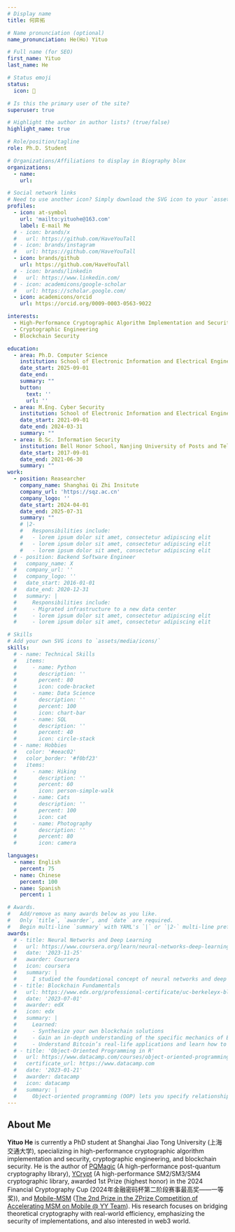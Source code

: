 ```yaml
---
# Display name
title: 何弈拓

# Name pronunciation (optional)
name_pronunciation: He(Ho) Yituo

# Full name (for SEO)
first_name: Yituo
last_name: He

# Status emoji
status:
  icon: 🥷

# Is this the primary user of the site?
superuser: true

# Highlight the author in author lists? (true/false)
highlight_name: true

# Role/position/tagline
role: Ph.D. Student

# Organizations/Affiliations to display in Biography blox
organizations:
  - name: 
    url: 

# Social network links
# Need to use another icon? Simply download the SVG icon to your `assets/media/icons/` folder.
profiles:
  - icon: at-symbol
    url: 'mailto:yituohe@163.com'
    label: E-mail Me
  # - icon: brands/x
  #   url: https://github.com/HaveYouTall
  # - icon: brands/instagram
  #   url: https://github.com/HaveYouTall
  - icon: brands/github
    url: https://github.com/HaveYouTall
  # - icon: brands/linkedin
  #   url: https://www.linkedin.com/
  # - icon: academicons/google-scholar
  #   url: https://scholar.google.com/
  - icon: academicons/orcid
    url: https://orcid.org/0009-0003-0563-9022

interests:
  - High-Performance Cryptographic Algorithm Implementation and Security
  - Cryptographic Engineering
  - Blockchain Security

education:
  - area: Ph.D. Computer Science
    institution: School of Electronic Information and Electrical Engineering, Shanghai Jiao Tong University
    date_start: 2025-09-01
    date_end: 
    summary: ""
    button:
      text: ''
      url: ''
  - area: M.Eng. Cyber Security
    institution: School of Electronic Information and Electrical Engineering, Shanghai Jiao Tong University
    date_start: 2021-09-01
    date_end: 2024-03-31
    summary: ""
  - area: B.Sc. Information Security
    institution: Bell Honor School, Nanjing University of Posts and Telecommunications
    date_start: 2017-09-01
    date_end: 2021-06-30
    summary: ""
work:
  - position: Reasearcher
    company_name: Shanghai Qi Zhi Insitute
    company_url: 'https://sqz.ac.cn'
    company_logo: ''
    date_start: 2024-04-01
    date_end: 2025-07-31
    summary: ""
    # |2-
    #   Responsibilities include:
    #   - lorem ipsum dolor sit amet, consectetur adipiscing elit
    #   - lorem ipsum dolor sit amet, consectetur adipiscing elit
    #   - lorem ipsum dolor sit amet, consectetur adipiscing elit
  # - position: Backend Software Engineer
  #   company_name: X
  #   company_url: ''
  #   company_logo: ''
  #   date_start: 2016-01-01
  #   date_end: 2020-12-31
  #   summary: |
  #     Responsibilities include:
  #     - Migrated infrastructure to a new data center
  #     - lorem ipsum dolor sit amet, consectetur adipiscing elit
  #     - lorem ipsum dolor sit amet, consectetur adipiscing elit

# Skills
# Add your own SVG icons to `assets/media/icons/`
skills:
  # - name: Technical Skills
  #   items:
  #     - name: Python
  #       description: ''
  #       percent: 80
  #       icon: code-bracket
  #     - name: Data Science
  #       description: ''
  #       percent: 100
  #       icon: chart-bar
  #     - name: SQL
  #       description: ''
  #       percent: 40
  #       icon: circle-stack
  # - name: Hobbies
  #   color: '#eeac02'
  #   color_border: '#f0bf23'
  #   items:
  #     - name: Hiking
  #       description: ''
  #       percent: 60
  #       icon: person-simple-walk
  #     - name: Cats
  #       description: ''
  #       percent: 100
  #       icon: cat
  #     - name: Photography
  #       description: ''
  #       percent: 80
  #       icon: camera

languages:
  - name: English
    percent: 75
  - name: Chinese
    percent: 100
  - name: Spanish
    percent: 1

# Awards.
#   Add/remove as many awards below as you like.
#   Only `title`, `awarder`, and `date` are required.
#   Begin multi-line `summary` with YAML's `|` or `|2-` multi-line prefix and indent 2 spaces below.
awards:
  # - title: Neural Networks and Deep Learning
  #   url: https://www.coursera.org/learn/neural-networks-deep-learning
  #   date: '2023-11-25'
  #   awarder: Coursera
  #   icon: coursera
  #   summary: |
  #     I studied the foundational concept of neural networks and deep learning. By the end, I was familiar with the significant technological trends driving the rise of deep learning; build, train, and apply fully connected deep neural networks; implement efficient (vectorized) neural networks; identify key parameters in a neural network’s architecture; and apply deep learning to your own applications.
  # - title: Blockchain Fundamentals
  #   url: https://www.edx.org/professional-certificate/uc-berkeleyx-blockchain-fundamentals
  #   date: '2023-07-01'
  #   awarder: edX
  #   icon: edx
  #   summary: |
  #     Learned:
  #     - Synthesize your own blockchain solutions
  #     - Gain an in-depth understanding of the specific mechanics of Bitcoin
  #     - Understand Bitcoin’s real-life applications and learn how to attack and destroy Bitcoin, Ethereum, smart contracts and Dapps, and alternatives to Bitcoin’s Proof-of-Work consensus algorithm
  # - title: 'Object-Oriented Programming in R'
  #   url: https://www.datacamp.com/courses/object-oriented-programming-with-s3-and-r6-in-r
  #   certificate_url: https://www.datacamp.com
  #   date: '2023-01-21'
  #   awarder: datacamp
  #   icon: datacamp
  #   summary: |
  #     Object-oriented programming (OOP) lets you specify relationships between functions and the objects that they can act on, helping you manage complexity in your code. This is an intermediate level course, providing an introduction to OOP, using the S3 and R6 systems. S3 is a great day-to-day R programming tool that simplifies some of the functions that you write. R6 is especially useful for industry-specific analyses, working with web APIs, and building GUIs.
---
```


## About Me

**Yituo He** is currently a PhD student at Shanghai Jiao Tong University (上海交通大学), specializing in high-performance cryptographic algorithm implementation and security, cryptographic engineering, and blockchain security. He is the author of [PQMagic](https://pqcrypto.dev/benchmarkings/pqmagic/) (A high-performance post-quantum cryptography library), [YCrypt](https://pqcrypto.dev/benchmarkings/ycrypt/) (A high-performance SM2/SM3/SM4 cryptographic library, awarded 1st Prize (highest honor) in the 2024 Financial Cryptography Cup (2024年金融密码杯第二阶段赛事最高奖——一等奖)), and [Mobile-MSM](https://github.com/z-prize/2022-entries/tree/main/open-division/prize7-msm-mobile) ([The 2nd Prize in the ZPrize Competition of Accelerating MSM on Mobile @ YY Team](https://www.zprize.io/blog/announcing-zprize-results)). His research focuses on bridging theoretical cryptography with real-world efficiency, emphasizing the security of implementations, and also interested in web3 world.

